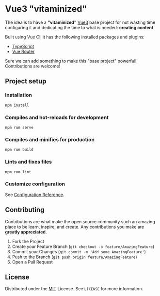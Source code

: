 # Vue3 "vitaminized"
The idea is to have a **"vitaminized"** [Vue3](https://v3.vuejs.org/) base project for not wasting time configuring it and dedicating the time to what is needed: **creating content**.

Built using [Vue Cli](https://cli.vuejs.org/) it has the following installed packages and plugins:
- [TypeScript](https://v3.vuejs.org/guide/typescript-support.html#official-declaration-in-npm-packages)
- [Vue Router](https://v3.vuejs.org/guide/migration/introduction.html#vue-router)

Sure we can add something to make this "base project" powerfull. Contributions are welcome!

## Project setup
### Installation
```
npm install
```

### Compiles and hot-reloads for development
```
npm run serve
```

### Compiles and minifies for production
```
npm run build
```

### Lints and fixes files
```
npm run lint
```

### Customize configuration
See [Configuration Reference](https://cli.vuejs.org/config/).


## Contributing
Contributions are what make the open source community such an amazing place to be learn, inspire, and create. Any contributions you make are **greatly appreciated**.

1. Fork the Project
2. Create your Feature Branch (`git checkout -b feature/AmazingFeature`)
3. Commit your Changes (`git commit -m 'Add some AmazingFeature'`)
4. Push to the Branch (`git push origin feature/AmazingFeature`)
5. Open a Pull Request

## License
Distributed under the [MIT](https://mit-license.org/) License. See `LICENSE` for more information.
